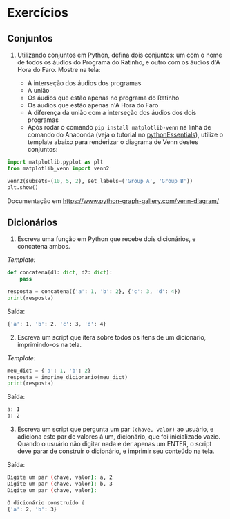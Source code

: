 # Exercícios 

## Conjuntos

1. Utilizando conjuntos em Python, defina dois conjuntos: um com o nome de todos os áudios do Programa do Ratinho,
e outro com os áudios d'A Hora do Faro. Mostre na tela:

    * A interseção dos áudios dos programas
    * A união 
    * Os áudios que estão apenas no programa do Ratinho
    * Os áudios que estão apenas n'A Hora do Faro
    * A diferença da união com a interseção dos áudios dos dois programas
    * Após rodar o comando `pip install matplotlib-venn` na linha de comando do
      Anaconda (veja o tutorial no [pythonEssentials](https://github.com/CTISM-Prof-Henry/pythonEssentials/blob/main/chapters/packages.md)),
      utilize o template abaixo para renderizar o diagrama de Venn destes conjuntos:

```python
import matplotlib.pyplot as plt
from matplotlib_venn import venn2

venn2(subsets=(10, 5, 2), set_labels=('Group A', 'Group B'))
plt.show()
```

Documentação em https://www.python-graph-gallery.com/venn-diagram/

## Dicionários 

1. Escreva uma função em Python que recebe dois dicionários, e concatena ambos.

_Template:_

```python
def concatena(d1: dict, d2: dict):
    pass

resposta = concatena({'a': 1, 'b': 2}, {'c': 3, 'd': 4})
print(resposta)
```

Saída: 

```bash
{'a': 1, 'b': 2, 'c': 3, 'd': 4}
```

2. Escreva um script que itera sobre todos os itens de um dicionário, imprimindo-os na tela.

_Template:_

```python
meu_dict = {'a': 1, 'b': 2}
resposta = imprime_dicionario(meu_dict)
print(resposta)
```

Saída:

```bash
a: 1
b: 2
```

3. Escreva um script que pergunta um par `(chave, valor)` ao usuário, e adiciona este par de valores à um, dicionário, que foi inicializado vazio. Quando o usuário não digitar nada e der apenas um ENTER, o script deve
parar de construir o dicionário, e imprimir seu conteúdo na tela.

Saída:

```bash
Digite um par (chave, valor): a, 2
Digite um par (chave, valor): b, 3
Digite um par (chave, valor): 

O dicionário construído é
{'a': 2, 'b': 3}
```

